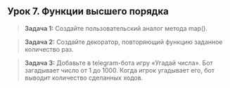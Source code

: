 ## **Урок 7. Функции высшего порядка**

> **Задача 1:** Создайте пользовательский аналог метода map().

> **Задача 2:** Создайте декоратор, повторяющий функцию заданное количество раз.

> **Задача 3:** Добавьте в telegram-бота игру «Угадай числа». Бот загадывает число от 1 до 1000. Когда игрок угадывает его, бот выводит количество сделанных ходов.